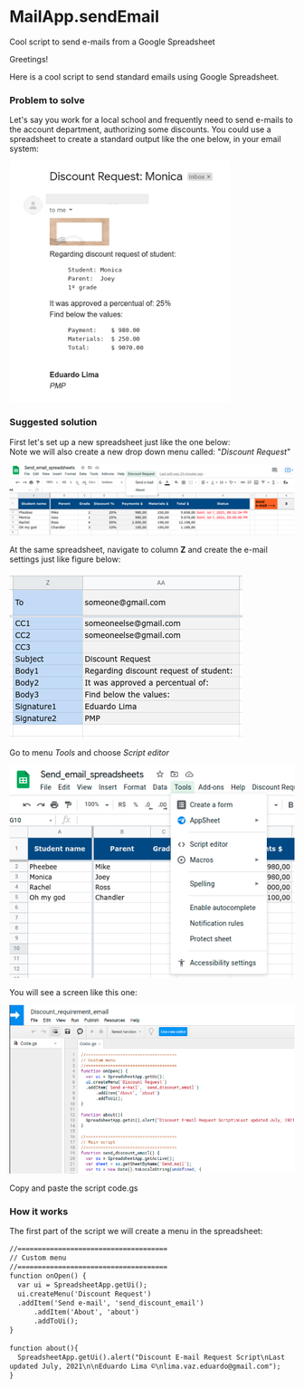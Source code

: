 # MailApp.sendEmail
Cool script to send e-mails from a Google Spreadsheet

Greetings!

Here is a cool script to send standard emails using Google Spreadsheet.

### Problem to solve

Let's say you work for a local school and frequently need to send e-mails to the account department, authorizing some discounts.
You could use a spreadsheet to create a standard output like the one below, in your email system:

![mail body](https://github.com/LimaVazEduardo/MailApp.sendEmail/blob/main/mail_body.png)

### Suggested solution

First let's set up a new spreadsheet just like the one below:  
Note we will also create a new drop down menu called: "*Discount Request*"

![mail body](https://github.com/LimaVazEduardo/MailApp.sendEmail/blob/main/sheet.png)

At the same spreadsheet, navigate to column **Z** and create the e-mail settings just like figure below:

![mail body](https://github.com/LimaVazEduardo/MailApp.sendEmail/blob/main/email_setup.png)

Go to menu *Tools* and choose *Script editor*

![mail body](https://github.com/LimaVazEduardo/MailApp.sendEmail/blob/main/script_editor.png)

You will see a screen like this one:

![mail body](https://github.com/LimaVazEduardo/MailApp.sendEmail/blob/main/script.png)

Copy and paste the script code.gs

### How it works

The first part of the script we will create a menu in the spreadsheet:

```
//=====================================
// Custom menu
//=====================================
function onOpen() {
  var ui = SpreadsheetApp.getUi();
  ui.createMenu('Discount Request')
  .addItem('Send e-mail', 'send_discount_email')
      .addItem('About', 'about')
      .addToUi();
}

function about(){
  SpreadsheetApp.getUi().alert("Discount E-mail Request Script\nLast updated July, 2021\n\nEduardo Lima ©\nlima.vaz.eduardo@gmail.com");
}

```





